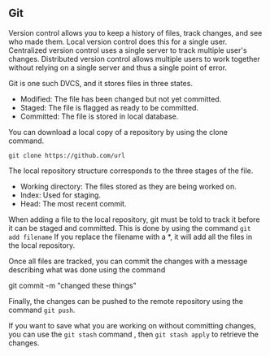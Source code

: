 ## Git

Version control allows you to keep a history of files, track changes, and see who made them. Local version control does this for a
single user. Centralized version control uses a single server to track multiple user's changes. Distributed version control allows
multiple users to work together without relying on a single server and thus a single point of error.

Git is one such DVCS, and it stores files in three states.

- Modified: The file has been changed but not yet committed.
- Staged: The file is flagged as ready to be committed.
- Committed: The file is stored in local database.

You can download a local copy of a repository by using the clone command.

    git clone https://github.com/url

The local repository structure corresponds to the three stages of the file.

- Working directory: The files stored as they are being worked on.
- Index: Used for staging.
- Head: The most recent commit.

When adding a file to the local repository, git must be told to track it before it can be staged and committed. This is done by using the command `git add filename`
If you replace the filename with a \*, it will add all the files in the local repository.

Once all files are tracked, you can commit the changes with a message describing what was done using the command

  git commit -m "changed these things"

Finally, the changes can be pushed to the remote repository using the command `git push`.

If you want to save what you are working on without committing changes, you can use the `git stash` command , then `git stash apply` to retrieve the changes.
